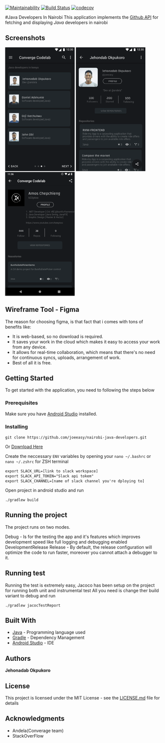 [![Maintainability](https://api.codeclimate.com/v1/badges/ccad1c4bda1669517110/maintainability)](https://codeclimate.com/github/joeeasy/nairobi-java-developers/maintainability)
[![Build Status](https://travis-ci.org/joeeasy/nairobi-java-developers.svg?branch=develop)](https://travis-ci.org/joeeasy/nairobi-java-developers)
[![codecov](https://codecov.io/gh/joeeasy/nairobi-java-developers/branch/develop/graph/badge.svg)](https://codecov.io/gh/joeeasy/nairobi-java-developers)



#Java Developers In Nairobi
This application implements the [Github API](http://developer.github.com/) for fetching and displaying *Java* developers in nairobi

## Screenshots
<img src="./wireframes/list of developers dark.png"  height="400"/>
<img src="./wireframes/user detail.png"  height="400"/>
<img src="./wireframes/Screenshot_1546900581.png"  height="400"/>

## Wireframe Tool - Figma
The reason for choosing figma, is that fact that i comes with tons of benefits like:
<ul>
<li>It is web-based, so no download is required.</li>
<li>It saves your work in the cloud which makes it easy to access your work from any device.</li>
<li>It allows for real-time collaboration, which means that there's no need for continuous syncs, uploads, arrangement of work.</li>
<li>Best of all it is free.</li>
</ul>

## Getting Started

To get started with the application, you need to following the steps below

### Prerequisites

Make sure you have [Android Studio](https://developer.android.com) installed.


### Installing

```
git clone https://github.com/joeeasy/nairobi-java-developers.git
```
Or  [Download Here](https://github.com/joeeasy/nairobi-java-developers/archive/develop.zip)

Create the neccessary `ENV` variables by opening your `nano ~/.bashrc` or `nano ~/.zshrc` for ZSH terminal

```
export SLACK_URL=[link to slack workspace]
export SLACK_API_TOKEN="Slack api tokem"
export SLACK_CHANNEL=[name of slack channel you're dploying to]
```

Open project in android studio and run

```
./gradlew build
```

## Running the project

The project runs on two modes.

Debug - Is for the testing the app and it's features which improves development speed like full logging and debugging enabled DevelopmentRelease
Release - By default, the release configuration will optimize the code to run faster, moreover you cannot attach a debugger to it.

## Running test
Running the test is extremely easy, Jacoco has been setup on the project for running both unit and instrumental test
All you need is change ther build variant to debug and run
```
./gradlew jacocTestReport
```



## Built With

* [Java](http://www.dropwizard.io/1.0.2/docs/) - Programming language used
* [Gradle](https://maven.apache.org/) - Dependency Management
* [Android Studio](https://rometools.github.io/rome/) - IDE


## Authors

 **Jehonadab Okpukoro**
## License

This project is licensed under the MIT License - see the [LICENSE.md](LICENSE.md) file for details

## Acknowledgments

* Andela(Converage team)
* StackOverFlow

